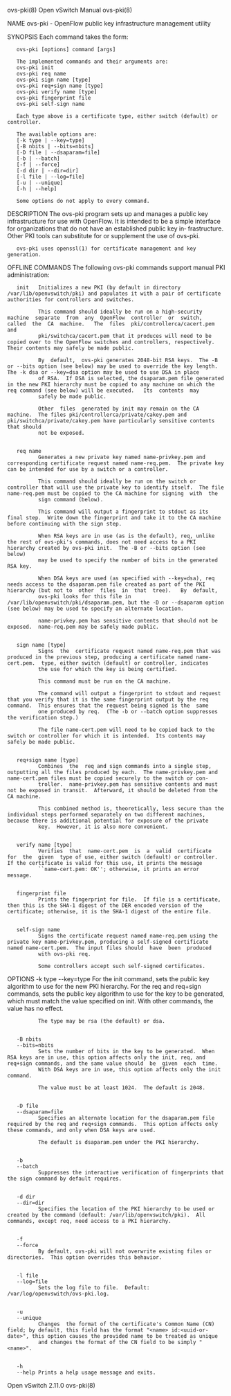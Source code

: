 ovs-pki(8)                                                                                   Open vSwitch Manual                                                                                   ovs-pki(8)



NAME
       ovs-pki - OpenFlow public key infrastructure management utility


SYNOPSIS
       Each command takes the form:

       ovs-pki [options] command [args]

       The implemented commands and their arguments are:
       ovs-pki init
       ovs-pki req name
       ovs-pki sign name [type]
       ovs-pki req+sign name [type]
       ovs-pki verify name [type]
       ovs-pki fingerprint file
       ovs-pki self-sign name

       Each type above is a certificate type, either switch (default) or controller.

       The available options are:
       [-k type | --key=type]
       [-B nbits | --bits=nbits]
       [-D file | --dsaparam=file]
       [-b | --batch]
       [-f | --force]
       [-d dir | --dir=dir]
       [-l file | --log=file]
       [-u | --unique]
       [-h | --help]

       Some options do not apply to every command.


DESCRIPTION
       The  ovs-pki  program sets up and manages a public key infrastructure for use with OpenFlow.  It is intended to be a simple interface for organizations that do not have an established public key in‐
       frastructure.  Other PKI tools can substitute for or supplement the use of ovs-pki.

       ovs-pki uses openssl(1) for certificate management and key generation.


OFFLINE COMMANDS
       The following ovs-pki commands support manual PKI administration:


       init   Initializes a new PKI (by default in directory /var/lib/openvswitch/pki) and populates it with a pair of certificate authorities for controllers and switches.

              This command should ideally be run on a high-security machine  separate  from  any  OpenFlow  controller  or  switch,  called  the  CA  machine.   The  files  pki/controllerca/cacert.pem  and
              pki/switchca/cacert.pem that it produces will need to be copied over to the OpenFlow switches and controllers, respectively.  Their contents may safely be made public.

              By  default,  ovs-pki generates 2048-bit RSA keys.  The -B or --bits option (see below) may be used to override the key length.  The -k dsa or --key=dsa option may be used to use DSA in place
              of RSA.  If DSA is selected, the dsaparam.pem file generated in the new PKI hierarchy must be copied to any machine on which the req command (see below) will be executed.   Its  contents  may
              safely be made public.

              Other  files  generated by init may remain on the CA machine.  The files pki/controllerca/private/cakey.pem and pki/switchca/private/cakey.pem have particularly sensitive contents that should
              not be exposed.


       req name
              Generates a new private key named name-privkey.pem and corresponding certificate request named name-req.pem.  The private key can be intended for use by a switch or a controller.

              This command should ideally be run on the switch or controller that will use the private key to identify itself.  The file name-req.pem must be copied to the CA machine for signing  with  the
              sign command (below).

              This command will output a fingerprint to stdout as its final step.  Write down the fingerprint and take it to the CA machine before continuing with the sign step.

              When RSA keys are in use (as is the default), req, unlike the rest of ovs-pki's commands, does not need access to a PKI hierarchy created by ovs-pki init.  The -B or --bits option (see below)
              may be used to specify the number of bits in the generated RSA key.

              When DSA keys are used (as specified with --key=dsa), req needs access to the dsaparam.pem file created as part of the PKI hierarchy (but not to  other  files  in  that  tree).   By  default,
              ovs-pki looks for this file in /var/lib/openvswitch/pki/dsaparam.pem, but the -D or --dsaparam option (see below) may be used to specify an alternate location.

              name-privkey.pem has sensitive contents that should not be exposed.  name-req.pem may be safely made public.


       sign name [type]
              Signs  the  certificate request named name-req.pem that was produced in the previous step, producing a certificate named name-cert.pem.  type, either switch (default) or controller, indicates
              the use for which the key is being certified.

              This command must be run on the CA machine.

              The command will output a fingerprint to stdout and request that you verify that it is the same fingerprint output by the req command.  This ensures that the request being signed is the  same
              one produced by req.  (The -b or --batch option suppresses the verification step.)

              The file name-cert.pem will need to be copied back to the switch or controller for which it is intended.  Its contents may safely be made public.


       req+sign name [type]
              Combines  the  req and sign commands into a single step, outputting all the files produced by each.  The name-privkey.pem and name-cert.pem files must be copied securely to the switch or con‐
              troller.  name-privkey.pem has sensitive contents and must not be exposed in transit.  Afterward, it should be deleted from the CA machine.

              This combined method is, theoretically, less secure than the individual steps performed separately on two different machines, because there is additional potential for exposure of the private
              key.  However, it is also more convenient.


       verify name [type]
              Verifies  that  name-cert.pem  is  a  valid  certificate  for  the  given  type of use, either switch (default) or controller.  If the certificate is valid for this use, it prints the message
              ``name-cert.pem: OK''; otherwise, it prints an error message.


       fingerprint file
              Prints the fingerprint for file.  If file is a certificate, then this is the SHA-1 digest of the DER encoded version of the certificate; otherwise, it is the SHA-1 digest of the entire file.


       self-sign name
              Signs the certificate request named name-req.pem using the private key name-privkey.pem, producing a self-signed certificate named name-cert.pem.  The input files should  have  been  produced
              with ovs-pki req.

              Some controllers accept such self-signed certificates.


OPTIONS
       -k type
       --key=type
              For  the  init  command,  sets the public key algorithm to use for the new PKI hierarchy.  For the req and req+sign commands, sets the public key algorithm to use for the key to be generated,
              which must match the value specified on init.  With other commands, the value has no effect.

              The type may be rsa (the default) or dsa.


       -B nbits
       --bits=nbits
              Sets the number of bits in the key to be generated.  When RSA keys are in use, this option affects only the init, req, and req+sign commands, and the same value should  be  given  each  time.
              With DSA keys are in use, this option affects only the init command.

              The value must be at least 1024.  The default is 2048.


       -D file
       --dsaparam=file
              Specifies an alternate location for the dsaparam.pem file required by the req and req+sign commands.  This option affects only these commands, and only when DSA keys are used.

              The default is dsaparam.pem under the PKI hierarchy.


       -b
       --batch
              Suppresses the interactive verification of fingerprints that the sign command by default requires.


       -d dir
       --dir=dir
              Specifies the location of the PKI hierarchy to be used or created by the command (default: /var/lib/openvswitch/pki).  All commands, except req, need access to a PKI hierarchy.


       -f
       --force
              By default, ovs-pki will not overwrite existing files or directories.  This option overrides this behavior.


       -l file
       --log=file
              Sets the log file to file.  Default: /var/log/openvswitch/ovs-pki.log.


       -u
       --unique
              Changes  the format of the certificate's Common Name (CN) field; by default, this field has the format "<name> id:<uuid-or-date>", this option causes the provided name to be treated as unique
              and changes the format of the CN field to be simply "<name>".


       -h
       --help Prints a help usage message and exits.



Open vSwitch                                                                                        2.11.0                                                                                         ovs-pki(8)
